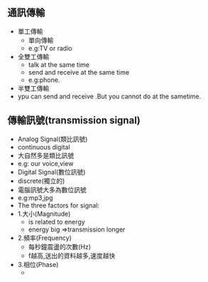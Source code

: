 ## 通訊傳輸
* 單工傳輸
  * 單向傳輸
  * e.g:TV or radio
* 全雙工傳輸
  * talk at the same time
  * send and receive at the same time 
  * e.g:phone.
* 半雙工傳輸
 * ypu can send and receive .But you cannot do at the sametime.

## 傳輸訊號(transmission signal)
* Analog Signal(類比訊號)
 * continuous digital
 * 大自然多是類比訊號
 * e.g: our voice,view
* Digital Signal(數位訊號)
 * discrete(獨立的)
 * 電腦訊號大多為數位訊號
 * e.g:mp3,jpg
* The three factors for signal:
 * 1.大小(Magnitude)
   * is related to energy
   * energy big =>transmission longer
 * 2.頻率(Frequency)
   * 每秒鐘震盪的次數(Hz)
   * f越高,送出的資料越多,速度越快
 * 3.相位(Phase)
   * [](Phase.jpg)
